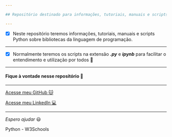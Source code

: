 ```yaml
---

## Repositório destinado para informações, tutoriais, manuais e scripts Python sobre bibliotecas da linguagem de programação.

---
```


- [x] Neste repositório teremos informações, tutoriais, manuais e scripts Python sobre bibliotecas da linguagem de programação.

---

- [x] Normalmente teremos os scripts na extensão _**.py**_ e _**ipynb**_ para facilitar o entendimento e utilização por todos :vulcan_salute:

---

#### Fique à vontade nesse repositório :vulcan_salute:

---

[Acesse meu GitHub :cat:](https://github.com/Phelipe-Sempreboni)

[Acesse meu LinkedIn :computer:](https://www.linkedin.com/in/luiz-phelipe-utiama-sempreboni-319902169/)

---

_Espero ajudar_ :smiley:


Python  - W3Schools
